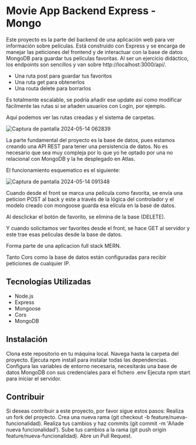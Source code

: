 # Movie App Backend Express - Mongo

Este proyecto es la parte del backend de una aplicación web para ver información sobre películas. Está construido con Express y se encarga de manejar las peticiones del frontend y de interactuar con la base de datos MongoDB para guardar tus películas favoritas. 
Al ser un ejercicio didáctico, los endpoints son sencillos y van sobre http://localhost:3000/api/. 
- Una ruta post para guardar tus favoritos
- Una ruta get para obtenerlos
- Una routa delete para borrarlos

Es totalmente escalable, se podría añadir ese update así como modificar fácilmente las rutas si se añaden usuarios con Login, por ejemplo.

Aquí podemos ver las rutas creadas y el sistema de carpetas.

![Captura de pantalla 2024-05-14 062839](https://github.com/AdrianTerciado/MoviesWeb-ExpressMongo/assets/158854133/eaecd81e-b735-4146-add1-6c8e2fcd30bb)

La parte fundamental del proyecto es la base de datos, pues estamos creando una API REST para tener una persistencia de datos.
No es necesario que sea muy compleja por lo que yo he optado por una no relacional con MongoDB y la he desplegado en Atlas.

El funcionamiento esquematico es el siguiente:

![Captura de pantalla 2024-05-14 091348](https://github.com/AdrianTerciado/MoviesWeb-ExpressMongo/assets/158854133/74908169-ae18-407c-b713-20b3bbca5ca6)

Cuando desde el front se marca una pelicula como favorita, se envía una peticion POST al back y este a través de la lógica del controlador y el modelo creado con mongoose guarda esa elícula en la base de datos.

Al desclickar el botón de favorito, se elimina de la base (DELETE).

Y cuando solicitamos ver favorites desde el front, se hace GET al servidor y este trae esas peliculas desde la base de datos.

Forma parte de una aplicacion full stack MERN.

Tanto Cors como la base de datos están configuradas para recibir peticiones de cualquier IP.

## Tecnologías Utilizadas
- Node.js
- Express
- Mongoose
- Cors
- MongoDB 

## Instalación
Clona este repositorio en tu máquina local.
Navega hasta la carpeta del proyecto.
Ejecuta npm install para instalar todas las dependencias.
Configura las variables de entorno necesaria, necesitarás una base de datos MongoDB con sus credenciales para el fichero .env
Ejecuta npm start para iniciar el servidor.

## Contribuir
Si deseas contribuir a este proyecto, por favor sigue estos pasos:
Realiza un fork del proyecto.
Crea una nueva rama (git checkout -b feature/nueva-funcionalidad).
Realiza tus cambios y haz commits (git commit -m 'Añade nueva funcionalidad').
Sube tus cambios a la rama (git push origin feature/nueva-funcionalidad).
Abre un Pull Request.
